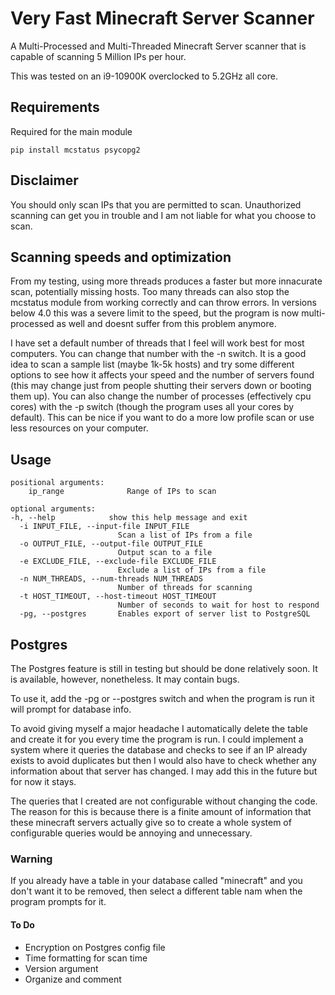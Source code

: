 # Very Fast Minecraft Server Scanner

A Multi-Processed and Multi-Threaded Minecraft Server scanner that is capable of scanning 5 Million IPs
per hour.

This was tested on an i9-10900K overclocked to 5.2GHz all core.

## Requirements

Required for the main module

```
pip install mcstatus psycopg2
```

## Disclaimer

You should only scan IPs that you are permitted to scan. Unauthorized
scanning can get you in trouble and I am not liable for what you choose
to scan.

## Scanning speeds and optimization

From my testing, using more threads produces a faster but more innacurate scan, potentially missing hosts. Too many threads can also stop the mcstatus module from working correctly and can throw errors.
In versions below 4.0 this was a severe limit to the speed, but the program is now multi-processed as well and doesnt suffer from this problem anymore.

I have set a default number of threads that I feel will work best for most computers.
You can change that number with the -n switch. It is a good idea to scan a sample list
(maybe 1k-5k hosts) and try some different options to see how it affects your speed and
the number of servers found (this may change just from people shutting their servers down
or booting them up). You can also change the number of processes (effectively cpu cores) with
the -p switch (though the program uses all your cores by default). This can be nice if you
want to do a more low profile scan or use less resources on your computer.

## Usage

```
positional arguments:
    ip_range              Range of IPs to scan

optional arguments:
-h, --help            show this help message and exit
  -i INPUT_FILE, --input-file INPUT_FILE
                        Scan a list of IPs from a file
  -o OUTPUT_FILE, --output-file OUTPUT_FILE
                        Output scan to a file
  -e EXCLUDE_FILE, --exclude-file EXCLUDE_FILE
                        Exclude a list of IPs from a file
  -n NUM_THREADS, --num-threads NUM_THREADS
                        Number of threads for scanning
  -t HOST_TIMEOUT, --host-timeout HOST_TIMEOUT
                        Number of seconds to wait for host to respond
  -pg, --postgres       Enables export of server list to PostgreSQL
```

## Postgres

The Postgres feature is still in testing but should be done relatively soon. It is available,
however, nonetheless. It may contain bugs.

To use it, add the -pg or --postgres switch and when the program is run it will prompt for
database info.

To avoid giving myself a major headache I automatically delete the table and create it for you
every time the program is run. I could implement a system where it queries the database and checks
to see if an IP already exists to avoid duplicates but then I would also have to check whether any
information about that server has changed. I may add this in the future but for now it stays.

The queries that I created are not configurable without changing the code. The reason for this
is because there is a finite amount of information that these minecraft servers actually give so
to create a whole system of configurable queries would be annoying and unnecessary.

### Warning

If you already have a table in your database called "minecraft" and you don't want it to be removed,
then select a different table nam when the program prompts for it.

#### To Do

- Encryption on Postgres config file
- Time formatting for scan time
- Version argument
- Organize and comment
